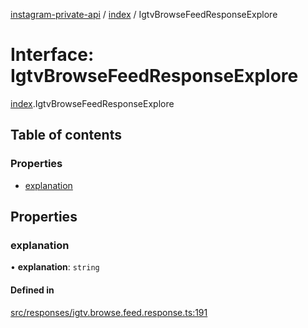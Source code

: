 [instagram-private-api](../../README.md) / [index](../../modules/index.md) / IgtvBrowseFeedResponseExplore

# Interface: IgtvBrowseFeedResponseExplore

[index](../../modules/index.md).IgtvBrowseFeedResponseExplore

## Table of contents

### Properties

- [explanation](IgtvBrowseFeedResponseExplore.md#explanation)

## Properties

### explanation

• **explanation**: `string`

#### Defined in

[src/responses/igtv.browse.feed.response.ts:191](https://github.com/Nerixyz/instagram-private-api/blob/0e0721c/src/responses/igtv.browse.feed.response.ts#L191)
